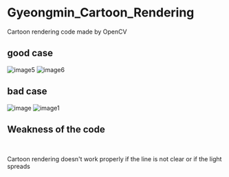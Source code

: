 # Gyeongmin_Cartoon_Rendering
Cartoon rendering code made by OpenCV

## good case

![image5](https://github.com/user-attachments/assets/33aa27b2-daba-4359-8eb5-528fd71fe9e1) ![image6](https://github.com/user-attachments/assets/c89e4fba-2c35-4eb6-881a-c8d7efd9b01d)

## bad case

![image](https://github.com/user-attachments/assets/197a68b6-2d96-4b67-91e4-5cb742cb4c71) ![image1](https://github.com/user-attachments/assets/de54de89-e489-47d2-a967-39b969500b54)

## Weakness of the code

<br>

Cartoon rendering doesn't work properly if the line is not clear or if the light spreads



